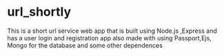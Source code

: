 # url_shortly
This is a short url service web app that is built using Node.js ,Express and has a user login and registration app also made with using Passport,Ejs, Mongo for the database and some other dependences
